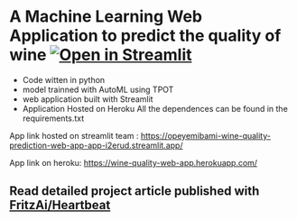 # A Machine Learning Web Application to predict the quality of wine [![Open in Streamlit](https://static.streamlit.io/badges/streamlit_badge_black_white.svg)](https://share.streamlit.io/opeyemibami/wine-quality-prediction-web-app/master/app.py/+/)
- Code witten in python
- model trainned with AutoML using TPOT
- web application built with Streamlit 
- Application Hosted on Heroku 
All the dependences can be found in the requirements.txt 

App link hosted on streamlit team : https://opeyemibami-wine-quality-prediction-web-app-app-i2erud.streamlit.app/

App link on heroku: https://wine-quality-web-app.herokuapp.com/

## Read detailed project article published with [FritzAi/Heartbeat](https://heartbeat.comet.ml/deploy-a-machine-learning-model-as-a-web-application-part-1-a1c1ff624f7a)

